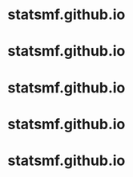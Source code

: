 # statsmf.github.io
# statsmf.github.io
# statsmf.github.io
# statsmf.github.io
# statsmf.github.io
